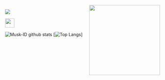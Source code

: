 
<img align='right' src="https://media2.giphy.com/media/Ll22OhMLAlVDb8UQWe/giphy.gif" width="230">

![](https://komarev.com/ghpvc/?username=nguyenaman23&color=blue)

<img src="https://media.giphy.com/media/dxn6fRlTIShoeBr69N/giphy.gif" width="30">

![Musk-ID github stats](https://github-readme-stats.vercel.app/api?username=nguyenaman23&show_icons=true&theme=default)
[![Top Langs](https://github-readme-stats.vercel.app/api/top-langs/?username=nguyenaman23&layout=compact)]

